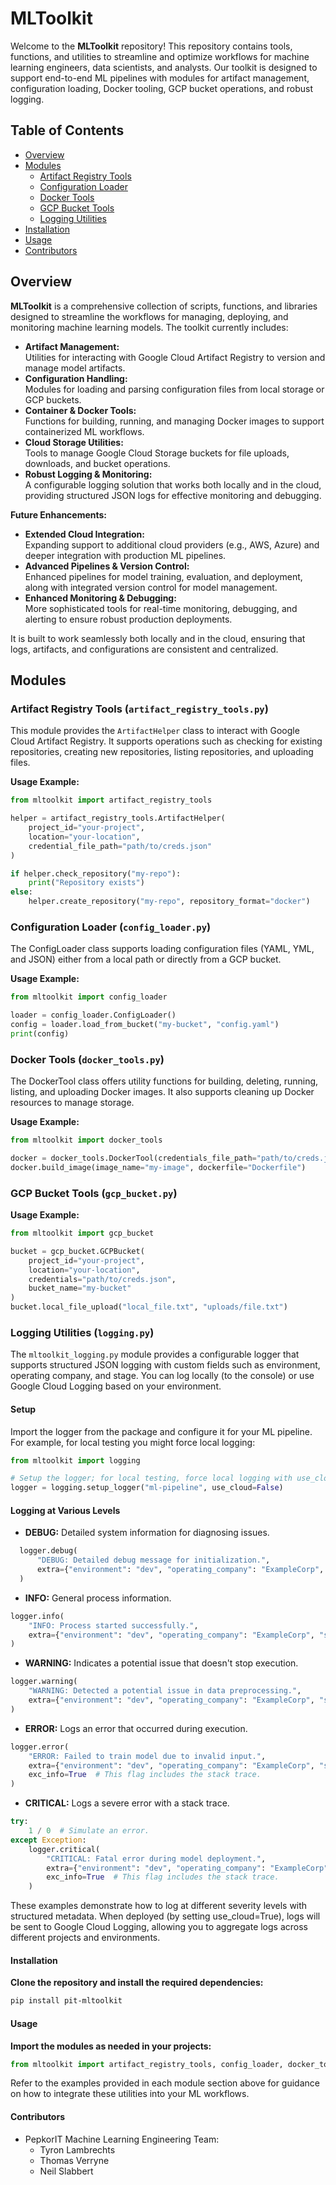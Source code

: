 # MLToolkit

Welcome to the **MLToolkit** repository! This repository contains tools, functions, and utilities to streamline and optimize workflows for machine learning engineers, data scientists, and analysts. Our toolkit is designed to support end-to-end ML pipelines with modules for artifact management, configuration loading, Docker tooling, GCP bucket operations, and robust logging.

## Table of Contents

- [Overview](#overview)
- [Modules](#modules)
  - [Artifact Registry Tools](#artifact-registry-tools)
  - [Configuration Loader](#configuration-loader)
  - [Docker Tools](#docker-tools)
  - [GCP Bucket Tools](#gcp-bucket-tools)
  - [Logging Utilities](#logging-utilities)
- [Installation](#installation)
- [Usage](#usage)
- [Contributors](#contributors)

## Overview

**MLToolkit** is a comprehensive collection of scripts, functions, and libraries designed to streamline the workflows for managing, deploying, and monitoring machine learning models. The toolkit currently includes:

- **Artifact Management:**  
  Utilities for interacting with Google Cloud Artifact Registry to version and manage model artifacts.
- **Configuration Handling:**  
  Modules for loading and parsing configuration files from local storage or GCP buckets.
- **Container & Docker Tools:**  
  Functions for building, running, and managing Docker images to support containerized ML workflows.
- **Cloud Storage Utilities:**  
  Tools to manage Google Cloud Storage buckets for file uploads, downloads, and bucket operations.
- **Robust Logging & Monitoring:**  
  A configurable logging solution that works both locally and in the cloud, providing structured JSON logs for effective monitoring and debugging.

**Future Enhancements:**

- **Extended Cloud Integration:**  
  Expanding support to additional cloud providers (e.g., AWS, Azure) and deeper integration with production ML pipelines.
- **Advanced Pipelines & Version Control:**  
  Enhanced pipelines for model training, evaluation, and deployment, along with integrated version control for model management.
- **Enhanced Monitoring & Debugging:**  
  More sophisticated tools for real-time monitoring, debugging, and alerting to ensure robust production deployments.


It is built to work seamlessly both locally and in the cloud, ensuring that logs, artifacts, and configurations are consistent and centralized.

## Modules

### Artifact Registry Tools (`artifact_registry_tools.py`)

This module provides the `ArtifactHelper` class to interact with Google Cloud Artifact Registry. It supports operations such as checking for existing repositories, creating new repositories, listing repositories, and uploading files.

**Usage Example:**
```python
from mltoolkit import artifact_registry_tools

helper = artifact_registry_tools.ArtifactHelper(
    project_id="your-project",
    location="your-location",
    credential_file_path="path/to/creds.json"
)

if helper.check_repository("my-repo"):
    print("Repository exists")
else:
    helper.create_repository("my-repo", repository_format="docker")
```

### Configuration Loader (`config_loader.py`)

The ConfigLoader class supports loading configuration files (YAML, YML, and JSON) either from a local path or directly from a GCP bucket.

**Usage Example:**
```python
from mltoolkit import config_loader

loader = config_loader.ConfigLoader()
config = loader.load_from_bucket("my-bucket", "config.yaml")
print(config)
```

### Docker Tools (`docker_tools.py`)

The DockerTool class offers utility functions for building, deleting, running, listing, and uploading Docker images. It also supports cleaning up Docker resources to manage storage.

**Usage Example:**
```python
from mltoolkit import docker_tools

docker = docker_tools.DockerTool(credentials_file_path="path/to/creds.json")
docker.build_image(image_name="my-image", dockerfile="Dockerfile")
```

### GCP Bucket Tools (`gcp_bucket.py`)

**Usage Example:**
```python
from mltoolkit import gcp_bucket

bucket = gcp_bucket.GCPBucket(
    project_id="your-project",
    location="your-location",
    credentials="path/to/creds.json",
    bucket_name="my-bucket"
)
bucket.local_file_upload("local_file.txt", "uploads/file.txt")
```

### Logging Utilities (`logging.py`)

The `mltoolkit_logging.py` module provides a configurable logger that supports structured JSON logging with custom fields such as environment, operating company, and stage. You can log locally (to the console) or use Google Cloud Logging based on your environment.

#### Setup

Import the logger from the package and configure it for your ML pipeline. For example, for local testing you might force local logging:

```python
from mltoolkit import logging

# Setup the logger; for local testing, force local logging with use_cloud=False.
logger = logging.setup_logger("ml-pipeline", use_cloud=False)
```

#### Logging at Various Levels

- **DEBUG:** Detailed system information for diagnosing issues.
```python
  logger.debug(
      "DEBUG: Detailed debug message for initialization.",
      extra={"environment": "dev", "operating_company": "ExampleCorp", "stage": "initialization"}
  )
```

- **INFO:** General process information.
```python
logger.info(
    "INFO: Process started successfully.",
    extra={"environment": "dev", "operating_company": "ExampleCorp", "stage": "data-loading"}
)
```

- **WARNING:** Indicates a potential issue that doesn't stop execution.
```python
logger.warning(
    "WARNING: Detected a potential issue in data preprocessing.",
    extra={"environment": "dev", "operating_company": "ExampleCorp", "stage": "data-preprocessing"}
)
```

- **ERROR:** Logs an error that occurred during execution.
```python
logger.error(
    "ERROR: Failed to train model due to invalid input.",
    extra={"environment": "dev", "operating_company": "ExampleCorp", "stage": "model-training"},
    exc_info=True  # This flag includes the stack trace.
)
```

- **CRITICAL:** Logs a severe error with a stack trace.
```python
try:
    1 / 0  # Simulate an error.
except Exception:
    logger.critical(
        "CRITICAL: Fatal error during model deployment.",
        extra={"environment": "dev", "operating_company": "ExampleCorp", "stage": "model-deployment"},
        exc_info=True  # This flag includes the stack trace.
    )
```

These examples demonstrate how to log at different severity levels with structured metadata. When deployed (by setting use_cloud=True), logs will be sent to Google Cloud Logging, allowing you to aggregate logs across different projects and environments.

#### Installation

**Clone the repository and install the required dependencies:**
```bash
pip install pit-mltoolkit
```

#### Usage
**Import the modules as needed in your projects:**
```python
from mltoolkit import artifact_registry_tools, config_loader, docker_tools, gcp_bucket, logging
```

Refer to the examples provided in each module section above for guidance on how to integrate these utilities into your ML workflows.

#### Contributors

- PepkorIT Machine Learning Engineering Team:
    - Tyron Lambrechts
    - Thomas Verryne
    - Neil Slabbert